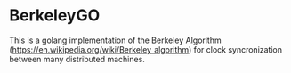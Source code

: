 # BerkeleyGO

This is a golang implementation of the Berkeley Algorithm (https://en.wikipedia.org/wiki/Berkeley_algorithm) for clock syncronization between many distributed machines. 
